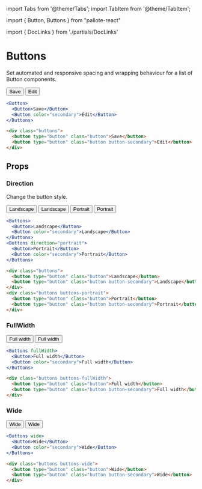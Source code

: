 ---
---
import Tabs from '@theme/Tabs';
import TabItem from '@theme/TabItem';

import { Button, Buttons } from "pallote-react"

import { DocLinks } from './partials/DocLinks'

# Buttons

Set automated and responsive spacing and wrapping behaviour for a list of Button components.

<DocLinks
  figma="https://www.figma.com/design/bEeQ97jqZFWepD0x4oU5k7/Pallote?node-id=2787-4781&t=ZYFabUeMuvoaOdby-11"
  storybook="https://react.pallote.com/?path=/docs/components-buttons--docs"
/>

<div class="docs_block">
  <Buttons>
    <Button>Save</Button>
    <Button color="secondary">Edit</Button>
  </Buttons>
</div>

<Tabs groupId="package" queryString>
  <TabItem value="react" label="React">

```jsx
<Button>
  <Button>Save</Button>
  <Button color="secondary">Edit</Button>
</Buttons>
```
  </TabItem>
  <TabItem value="css" label="CSS">

```html
<div class="buttons">
  <button type="button" class="button">Save</button>
  <button type="button" class="button button-secondary">Edit</button>
</div>
```
  </TabItem>
</Tabs>

## Props

### Direction

Change the button style.

<div class="docs_block">
  <Buttons>
    <Button>Landscape</Button>
    <Button color="secondary">Landscape</Button>
  </Buttons>
  <Buttons direction="portrait">
    <Button>Portrait</Button>
    <Button color="secondary">Portrait</Button>
  </Buttons>
</div>

<Tabs groupId="package" queryString>
   <TabItem value="react" label="React">
  
```jsx
<Buttons>
  <Button>Landscape</Button>
  <Button color="secondary">Landscape</Button>
</Buttons>
<Buttons direction="portrait">
  <Button>Portrait</Button>
  <Button color="secondary">Portrait</Button>
</Buttons>
```
  </TabItem>
  <TabItem value="css" label="CSS">

```html
<div class="buttons">
  <button type="button" class="button">Landscape</button>
  <button type="button" class="button button-secondary">Landscape</button>
</div>
<div class="buttons buttons-portrait">
  <button type="button" class="button">Portrait</button>
  <button type="button" class="button button-secondary">Portrait</button>
</div>
```
  </TabItem>
</Tabs>

### FullWidth

<div class="docs_block">
  <Buttons fullWidth>
    <Button>Full width</Button>
    <Button color="secondary">Full width</Button>
  </Buttons>
</div>

<Tabs groupId="package" queryString>
  <TabItem value="react" label="React">

```jsx
<Buttons fullWidth>
  <Button>Full width</Button>
  <Button color="secondary">Full width</Button>
</Buttons>
```
  </TabItem>
  <TabItem value="css" label="CSS">

```html
<div class="buttons buttons-fullWidth">
  <button type="button" class="button">Full width</button>
  <button type="button" class="button button-secondary">Full width</button>
</div>
```
  </TabItem>
</Tabs>

### Wide

<div class="docs_block">
  <Buttons wide>
    <Button>Wide</Button>
    <Button color="secondary">Wide</Button>
  </Buttons>
</div>

<Tabs groupId="package" queryString>
  <TabItem value="react" label="React">

```jsx
<Buttons wide>
  <Button>Wide</Button>
  <Button color="secondary">Wide</Button>
</Buttons>
```
  </TabItem>
  <TabItem value="css" label="CSS">

```html
<div class="buttons buttons-wide">
  <button type="button" class="button">Wide</button>
  <button type="button" class="button button-secondary">Wide</button>
</div>
```
  </TabItem>
</Tabs>
